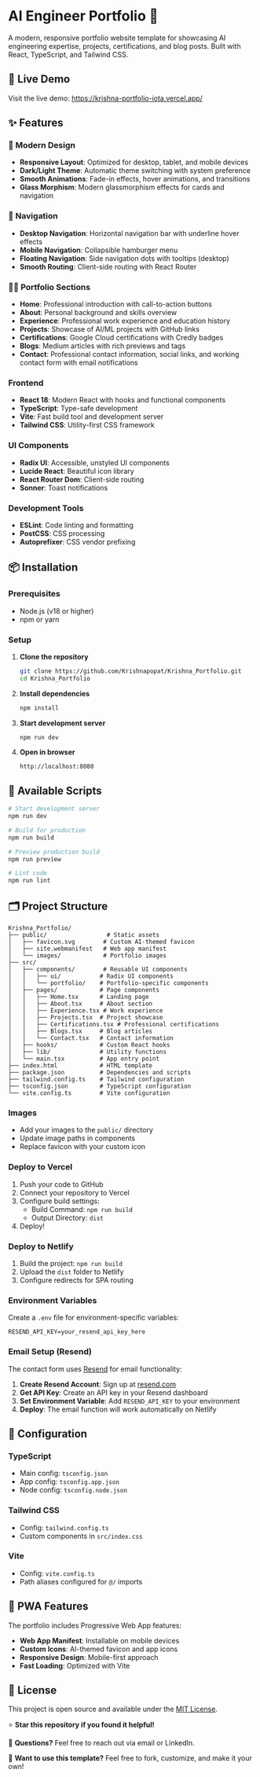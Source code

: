# AI Engineer Portfolio 🤖

A modern, responsive portfolio website template for showcasing AI engineering expertise, projects, certifications, and blog posts. Built with React, TypeScript, and Tailwind CSS.


## 🚀 Live Demo

Visit the live demo: https://krishna-portfolio-iota.vercel.app/

## ✨ Features

### 🎨 Modern Design
- **Responsive Layout**: Optimized for desktop, tablet, and mobile devices
- **Dark/Light Theme**: Automatic theme switching with system preference
- **Smooth Animations**: Fade-in effects, hover animations, and transitions
- **Glass Morphism**: Modern glassmorphism effects for cards and navigation

### 📱 Navigation
- **Desktop Navigation**: Horizontal navigation bar with underline hover effects
- **Mobile Navigation**: Collapsible hamburger menu
- **Floating Navigation**: Side navigation dots with tooltips (desktop)
- **Smooth Routing**: Client-side routing with React Router

### 🧑‍💼 Portfolio Sections
- **Home**: Professional introduction with call-to-action buttons
- **About**: Personal background and skills overview
- **Experience**: Professional work experience and education history
- **Projects**: Showcase of AI/ML projects with GitHub links
- **Certifications**: Google Cloud certifications with Credly badges
- **Blogs**: Medium articles with rich previews and tags
- **Contact**: Professional contact information, social links, and working contact form with email notifications

### Frontend
- **React 18**: Modern React with hooks and functional components
- **TypeScript**: Type-safe development
- **Vite**: Fast build tool and development server
- **Tailwind CSS**: Utility-first CSS framework

### UI Components
- **Radix UI**: Accessible, unstyled UI components
- **Lucide React**: Beautiful icon library
- **React Router Dom**: Client-side routing
- **Sonner**: Toast notifications

### Development Tools
- **ESLint**: Code linting and formatting
- **PostCSS**: CSS processing
- **Autoprefixer**: CSS vendor prefixing

## 📦 Installation

### Prerequisites
- Node.js (v18 or higher)
- npm or yarn

### Setup
1. **Clone the repository**
   ```bash
   git clone https://github.com/Krishnapopat/Krishna_Portfolio.git
   cd Krishna_Portfolio
   ```

2. **Install dependencies**
   ```bash
   npm install
   ```

3. **Start development server**
   ```bash
   npm run dev
   ```

4. **Open in browser**
   ```
   http://localhost:8080
   ```

## 📜 Available Scripts

```bash
# Start development server
npm run dev

# Build for production
npm run build

# Preview production build
npm run preview

# Lint code
npm run lint
```

## 🗂️ Project Structure

```
Krishna_Portfolio/
├── public/                 # Static assets
│   ├── favicon.svg        # Custom AI-themed favicon
│   ├── site.webmanifest   # Web app manifest
│   └── images/            # Portfolio images
├── src/
│   ├── components/        # Reusable UI components
│   │   ├── ui/           # Radix UI components
│   │   └── portfolio/    # Portfolio-specific components
│   ├── pages/            # Page components
│   │   ├── Home.tsx      # Landing page
│   │   ├── About.tsx     # About section
│   │   ├── Experience.tsx # Work experience
│   │   ├── Projects.tsx  # Project showcase
│   │   ├── Certifications.tsx # Professional certifications
│   │   ├── Blogs.tsx     # Blog articles
│   │   └── Contact.tsx   # Contact information
│   ├── hooks/            # Custom React hooks
│   ├── lib/              # Utility functions
│   └── main.tsx          # App entry point
├── index.html            # HTML template
├── package.json          # Dependencies and scripts
├── tailwind.config.ts    # Tailwind configuration
├── tsconfig.json         # TypeScript configuration
└── vite.config.ts        # Vite configuration
```

### Images
- Add your images to the `public/` directory
- Update image paths in components
- Replace favicon with your custom icon


### Deploy to Vercel
1. Push your code to GitHub
2. Connect your repository to Vercel
3. Configure build settings:
   - Build Command: `npm run build`
   - Output Directory: `dist`
4. Deploy!

### Deploy to Netlify
1. Build the project: `npm run build`
2. Upload the `dist` folder to Netlify
3. Configure redirects for SPA routing

### Environment Variables
Create a `.env` file for environment-specific variables:
```env
RESEND_API_KEY=your_resend_api_key_here
```

### Email Setup (Resend)
The contact form uses [Resend](https://resend.com) for email functionality:

1. **Create Resend Account**: Sign up at [resend.com](https://resend.com)
2. **Get API Key**: Create an API key in your Resend dashboard
3. **Set Environment Variable**: Add `RESEND_API_KEY` to your environment
4. **Deploy**: The email function will work automatically on Netlify

## 🔧 Configuration

### TypeScript
- Main config: `tsconfig.json`
- App config: `tsconfig.app.json`
- Node config: `tsconfig.node.json`

### Tailwind CSS
- Config: `tailwind.config.ts`
- Custom components in `src/index.css`

### Vite
- Config: `vite.config.ts`
- Path aliases configured for `@/` imports

## 📱 PWA Features

The portfolio includes Progressive Web App features:
- **Web App Manifest**: Installable on mobile devices
- **Custom Icons**: AI-themed favicon and app icons
- **Responsive Design**: Mobile-first approach
- **Fast Loading**: Optimized with Vite

## 📄 License

This project is open source and available under the [MIT License](LICENSE).

⭐ **Star this repository if you found it helpful!**

📧 **Questions?** Feel free to reach out via email or LinkedIn.

🚀 **Want to use this template?** Feel free to fork, customize, and make it your own! 